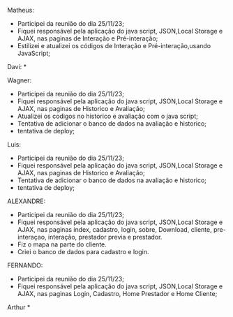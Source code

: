Matheus:

* Participei da reunião do dia 25/11/23;
* Fiquei responsável pela aplicação do java script, JSON,Local Storage e AJAX, nas paginas de Interação e Pré-interação;
* Estilizei e atualizei os códigos de Interação e Pré-interação,usando JavaScript;


Davi:
* 

  
Wagner: 

* Participei da reunião do dia 25/11/23;
* Fiquei responsável pela aplicação do java script, JSON,Local Storage e AJAX, nas paginas de Historico e Avaliação;
* Atualizei os codigos no historico e avaliação com o java script;
* Tentativa de adicionar o banco de dados na avaliação e historico;
*  tentativa de deploy;
 


Luis:


* Participei da reunião do dia 25/11/23;
* Fiquei responsável pela aplicação do java script, JSON,Local Storage e AJAX, nas paginas de Historico e Avaliação;
* Tentativa de adicionar o banco de dados na avaliação e historico;
* tentativa de deploy;


ALEXANDRE:
* Participei da reunião do dia 25/11/23;
* Fiquei responsável pela aplicação do java script, JSON,Local Storage e AJAX, nas paginas index, cadastro, login, sobre, Download, cliente, pre-interaçao, interação, prestador previa e prestador.
* Fiz o mapa na parte do cliente.
* Criei o banco de dados para cadastro e login.

FERNANDO:
* Participei da reunião do dia 25/11/23;
* Fiquei responsável pela aplicação do java script, JSON,Local Storage e AJAX, nas paginas Login, Cadastro, Home Prestador e Home Cliente;

Arthur
* 
